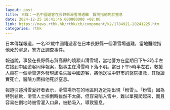 ```yaml
---
layout: post
title: 日媒：一名中國遊客在長野縣滑雪場遇難　醫院指他死於窒息
date: 2024-12-25 10:41:46.000000000 +08:00
link: https://news.rthk.hk/rthk/ch/component/k2/1784921-20241225.htm
categories: rthk
---
```


日本傳媒報道，一名32歲中國籍遊客在日本長野縣一個滑雪場遇難，當地醫院指他死於窒息，警方正調查事件。

報道說，事發在長野縣志賀高原的燒額山滑雪場，當地警方在星期日下午3時半左右接到中國遊客同伴報案，指事主在滑雪時下落不明。當日下午5時半左右，救援人員在一個滑雪道外發現該名失蹤中國遊客，將他送往中野市的醫院搶救，其後證實死亡，醫院方面指他死於窒息。

報道引述滑雪愛好者表示，滑雪場所在的地區附近近期出現「粉雪」。「粉雪」因為特別鬆軟，滑雪人士摔倒時雖然不太痛，但容易陷入雪中，難以單獨爬起來，而且容易在倒地時被雪灌入口鼻，被動吸入，導致窒息。
